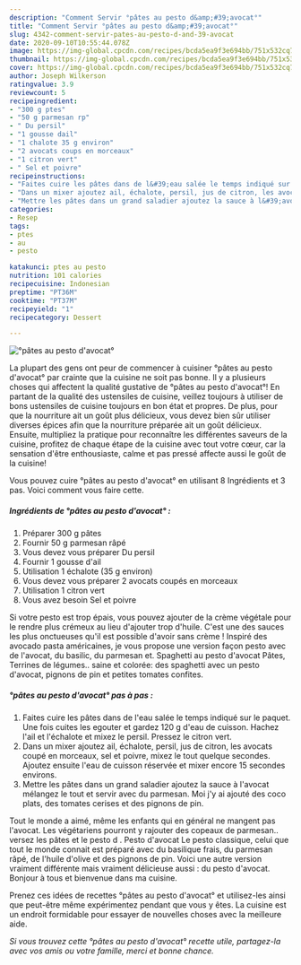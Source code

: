 ```yaml
---
description: "Comment Servir °pâtes au pesto d&amp;#39;avocat°"
title: "Comment Servir °pâtes au pesto d&amp;#39;avocat°"
slug: 4342-comment-servir-pates-au-pesto-d-and-39-avocat
date: 2020-09-10T10:55:44.078Z
image: https://img-global.cpcdn.com/recipes/bcda5ea9f3e694bb/751x532cq70/pates-au-pesto-davocat-photo-principale-de-la-recette.jpg
thumbnail: https://img-global.cpcdn.com/recipes/bcda5ea9f3e694bb/751x532cq70/pates-au-pesto-davocat-photo-principale-de-la-recette.jpg
cover: https://img-global.cpcdn.com/recipes/bcda5ea9f3e694bb/751x532cq70/pates-au-pesto-davocat-photo-principale-de-la-recette.jpg
author: Joseph Wilkerson
ratingvalue: 3.9
reviewcount: 5
recipeingredient:
- "300 g ptes"
- "50 g parmesan rp"
- " Du persil"
- "1 gousse dail"
- "1 chalote 35 g environ"
- "2 avocats coups en morceaux"
- "1 citron vert"
- " Sel et poivre"
recipeinstructions:
- "Faites cuire les pâtes dans de l&#39;eau salée le temps indiqué sur le paquet. Une fois cuites les egouter et gardez 120 g d&#39;eau de cuisson. Hachez l&#39;ail et l&#39;échalote et mixez le persil. Pressez le citron vert."
- "Dans un mixer ajoutez ail, échalote, persil, jus de citron, les avocats coupé en morceaux, sel et poivre, mixez le tout quelque secondes. Ajoutez ensuite l&#39;eau de cuisson réservée et mixer encore 15 secondes environs."
- "Mettre les pâtes dans un grand saladier ajoutez la sauce à l&#39;avocat mélangez le tout et servir avec du parmesan. Moi j&#39;y ai ajouté des coco plats, des tomates cerises et des pignons de pin."
categories:
- Resep
tags:
- ptes
- au
- pesto

katakunci: ptes au pesto 
nutrition: 101 calories
recipecuisine: Indonesian
preptime: "PT36M"
cooktime: "PT37M"
recipeyield: "1"
recipecategory: Dessert

---
```



![°pâtes au pesto d&#39;avocat°](https://img-global.cpcdn.com/recipes/bcda5ea9f3e694bb/751x532cq70/pates-au-pesto-davocat-photo-principale-de-la-recette.jpg)

La plupart des gens ont peur de commencer à cuisiner °pâtes au pesto d&#39;avocat° par crainte que la cuisine ne soit pas bonne. Il y a plusieurs choses qui affectent la qualité gustative de °pâtes au pesto d&#39;avocat°! En partant de la qualité des ustensiles de cuisine, veillez toujours à utiliser de bons ustensiles de cuisine toujours en bon état et propres. De plus, pour que la nourriture ait un goût plus délicieux, vous devez bien sûr utiliser diverses épices afin que la nourriture préparée ait un goût délicieux. Ensuite, multipliez la pratique pour reconnaître les différentes saveurs de la cuisine, profitez de chaque étape de la cuisine avec tout votre cœur, car la sensation d'être enthousiaste, calme et pas pressé affecte aussi le goût de la cuisine!

<!--inarticleads1-->

Vous pouvez cuire °pâtes au pesto d&#39;avocat° en utilisant 8 Ingrédients et 3 pas. Voici comment vous faire cette.

##### Ingrédients de °pâtes au pesto d&#39;avocat° :

1. Préparer 300 g pâtes
1. Fournir 50 g parmesan râpé
1. Vous devez vous préparer  Du persil
1. Fournir 1 gousse d&#39;ail
1. Utilisation 1 échalote (35 g environ)
1. Vous devez vous préparer 2 avocats coupés en morceaux
1. Utilisation 1 citron vert
1. Vous avez besoin  Sel et poivre


Si votre pesto est trop épais, vous pouvez ajouter de la crème végétale pour le rendre plus crémeux au lieu d&#39;ajouter trop d&#39;huile. C&#39;est une des sauces les plus onctueuses qu&#39;il est possible d&#39;avoir sans crème ! Inspiré des avocado pasta américaines, je vous propose une version façon pesto avec de l&#39;avocat, du basilic, du parmesan et. Spaghetti au pesto d&#39;avocat Pâtes, Terrines de légumes.. saine et colorée: des spaghetti avec un pesto d&#39;avocat, pignons de pin et petites tomates confites. 

<!--inarticleads2-->

##### °pâtes au pesto d&#39;avocat° pas à pas :

1. Faites cuire les pâtes dans de l&#39;eau salée le temps indiqué sur le paquet. Une fois cuites les egouter et gardez 120 g d&#39;eau de cuisson. Hachez l&#39;ail et l&#39;échalote et mixez le persil. Pressez le citron vert.
1. Dans un mixer ajoutez ail, échalote, persil, jus de citron, les avocats coupé en morceaux, sel et poivre, mixez le tout quelque secondes. Ajoutez ensuite l&#39;eau de cuisson réservée et mixer encore 15 secondes environs.
1. Mettre les pâtes dans un grand saladier ajoutez la sauce à l&#39;avocat mélangez le tout et servir avec du parmesan. Moi j&#39;y ai ajouté des coco plats, des tomates cerises et des pignons de pin.


Tout le monde a aimé, même les enfants qui en général ne mangent pas l&#39;avocat. Les végétariens pourront y rajouter des copeaux de parmesan.. versez les pâtes et le pesto d . Pesto d&#39;avocat Le pesto classique, celui que tout le monde connait est préparé avec du basilique frais, du parmesan râpé, de l&#39;huile d&#39;olive et des pignons de pin. Voici une autre version vraiment différente mais vraiment délicieuse aussi : du pesto d&#39;avocat. Bonjour à tous et bienvenue dans ma cuisine. 

<!--inarticleads1-->

<p>
Prenez ces idées de recettes °pâtes au pesto d&#39;avocat° et utilisez-les ainsi que peut-être même expérimentez pendant que vous y êtes. La cuisine est un endroit formidable pour essayer de nouvelles choses avec la meilleure aide.
</p>

<p>
<i>Si vous trouvez cette °pâtes au pesto d&#39;avocat° recette utile, partagez-la avec vos amis ou votre famille, merci et bonne chance.</i>
</p>
